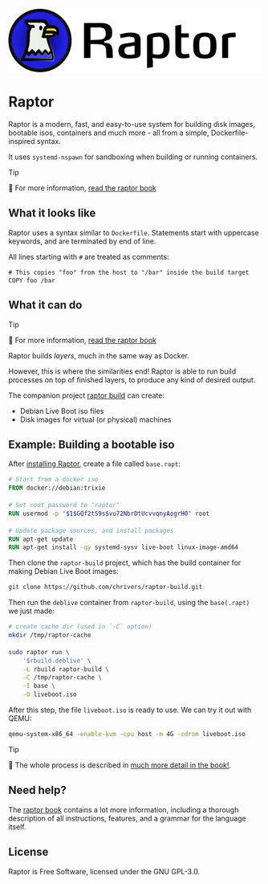![Raptor headline logo](book/src/images/logo-title.png)

# Raptor

Raptor is a modern, fast, and easy-to-use system for building disk images,
bootable isos, containers and much more - all from a simple, Dockerfile-inspired
syntax.

It uses `systemd-nspawn` for sandboxing when building or running containers.

> [!TIP]
> 📖 For more information, [read the raptor book](https://chrivers.github.io/raptor/)

## What it looks like

Raptor uses a syntax similar to `Dockerfile`. Statements start with uppercase
keywords, and are terminated by end of line.

All lines starting with `#` are treated as comments:

```nginx
# This copies "foo" from the host to "/bar" inside the build target
COPY foo /bar
```

## What it can do

> [!TIP]
> 📖 For more information, [read the raptor book](https://chrivers.github.io/raptor/)

Raptor builds *layers*, much in the same way as Docker.

However, this is where the similarities end! Raptor is able to run build
processes on top of finished layers, to produce any kind of desired output.

The companion project [raptor build](https://github.com/chrivers/raptor-build) can create:

 - Debian Live Boot iso files
 - Disk images for virtual (or physical) machines

## Example: Building a bootable iso

After [installing Raptor](http://chrivers.github.io/raptor/intro/install.html), create a file called `base.rapt`:

```Dockerfile
# Start from a docker iso
FROM docker://debian:trixie

# Set root password to "raptor"
RUN usermod -p "$1$GQf2tS9s$vu72NbrDtUcvvqnyAogrH0" root

# Update package sources, and install packages
RUN apt-get update
RUN apt-get install -qy systemd-sysv live-boot linux-image-amd64
```

Then clone the `raptor-build` project, which has the build container for making Debian Live Boot images:

```sh
git clone https://github.com/chrivers/raptor-build.git
```

Then run the `deblive` container from `raptor-build`, using the `base(.rapt)` we just made:

```sh
# create cache dir (used in `-C` option)
mkdir /tmp/raptor-cache

sudo raptor run \
    '$rbuild.deblive' \
    -L rbuild raptor-build \
    -C /tmp/raptor-cache \
    -I base \
    -O liveboot.iso
```

After this step, the file `liveboot.iso` is ready to use. We can try it out with QEMU:

```sh
qemu-system-x86_64 -enable-kvm -cpu host -m 4G -cdrom liveboot.iso
```

> [!TIP]
> 📖 The whole process is described in [much more detail in the book!](https://chrivers.github.io/raptor/walkthrough/debian/).

## Need help?

The [raptor book](https://chrivers.github.io/raptor/) contains a lot more
information, including a thorough description of all instructions, features, and
a grammar for the language itself.

## License

Raptor is Free Software, licensed under the GNU GPL-3.0.
